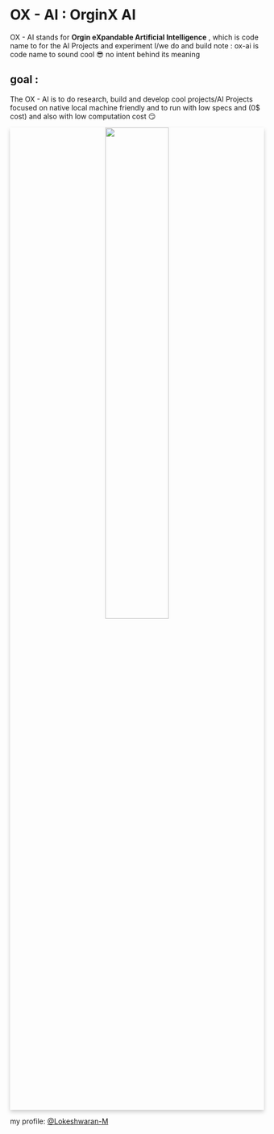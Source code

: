 
# OX - AI  : OrginX AI

OX - AI stands for **Orgin eXpandable Artificial Intelligence** , which is code name to for the AI Projects and experiment I/we do and build 
note : ox-ai is code name to sound cool 😎 no intent behind its meaning 

## goal :
The OX - AI is to do research, build and develop cool projects/AI Projects focused on native local machine friendly and to run with low specs and (0$ cost) and also with low computation cost 😏 


<a  href="https://github.com/ox-ai">
<div align="center" style="box-shadow: 0 4px 8px 0 rgba(0, 0, 0, 0.2);">
<img src="https://github.com/ox-ai/.github/assets/80915494/85e91e19-80a6-443a-a532-eccb3de4de9d" width="50%" height="50%" >
</div>
</a>

my profile:
[@Lokeshwaran-M](https://github.com/Lokeshwaran-M)
